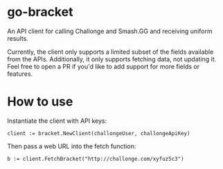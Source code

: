 go-bracket
===========

An API client for calling Challonge and Smash.GG and receiving uniform
results.

Currently, the client only supports a limited subset of the fields available
from the APIs. Additionally, it only supports fetching data, not updating it.
Feel free to open a PR if you'd like to add support for more fields or
features.

How to use
==========
Instantiate the client with API keys:

`client := bracket.NewClient(challongeUser, challongeApiKey)`

Then pass a web URL into the fetch function:

`b := client.FetchBracket("http://challonge.com/xyfuz5c3")`
